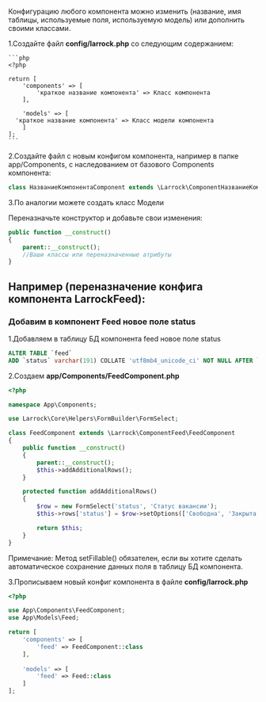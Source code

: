 Конфигурацию любого компонента можно изменить (название, имя таблицы, используемые поля, используемую модель) или дополнить своими классами.

1.Создайте файл **config/larrock.php** со следующим содержанием:


	```php
	<?php

	return [
	    'components' => [
	        'краткое название компонента' => Класс компонента
	    ],

	    'models' => [
	  'краткое название компонента' => Класс модели компонента
	    ]
	];
	```

2.Создайте файл с новым конфигом компонента, например в папке app/Components, с наследованием от базового Components компонента:

```php
class НазваниеКомпонентаComponent extends \Larrock\ComponentНазваниеКомпонента\НазваниеКомпонентаComponent 
```

3.По аналогии можете создать класс Модели

Переназначьте конструктор и добавьте свои изменения:
```php
public function __construct()
{
    parent::__construct();
    //Ваши классы или переназначенные атрибуты
}
```

## Например (переназначение конфига компонента LarrockFeed):

### Добавим в компонент Feed новое поле status

1.Добавляем в таблицу БД компонента feed новое поле status

```sql
ALTER TABLE `feed`
ADD `status` varchar(191) COLLATE 'utf8mb4_unicode_ci' NOT NULL AFTER `active`;
```

2.Создаем **app/Components/FeedComponent.php**
```php
<?php

namespace App\Components;

use Larrock\Core\Helpers\FormBuilder\FormSelect;

class FeedComponent extends \Larrock\ComponentFeed\FeedComponent
{
    public function __construct()
    {
        parent::__construct();
        $this->addAdditionalRows();
    }

    protected function addAdditionalRows()
    {
        $row = new FormSelect('status', 'Статус вакансии');
        $this->rows['status'] = $row->setOptions(['Свободна', 'Закрыта'])->setDefaultValue('Свободна')->setFillable();

        return $this;
    }
}
```
	
Примечание:
Метод setFillable() обязателен, если вы хотите сделать автоматическое сохранение данных поля в таблицу БД компонента.


3.Прописываем новый конфиг компонента в файле **config/larrock.php**
```php
<?php

use App\Components\FeedComponent;
use App\Models\Feed;

return [
    'components' => [
        'feed' => FeedComponent::class
    ],
    
    'models' => [
        'feed' => Feed::class
    ]
];
```